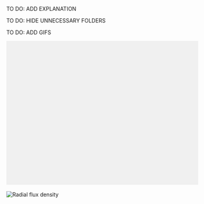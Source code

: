 TO DO: ADD EXPLANATION

TO DO: HIDE UNNECESSARY FOLDERS

TO DO: ADD GIFS

![Radial flux density due to rotor](GIFs/FluxPMRadial.gif)

![Radial flux density](https://github.com/Casper0131/Thesis/blob/main/GIFs/FluxPMRadial.gif)


